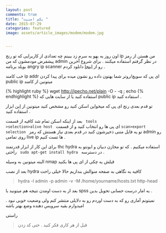```yaml
---
layout: post
comments: true
title: "یکم امنیت "
date: 2015-07-29
categories: featured
image: assets/article_images/modem/modem.jpg


---
```



اون روز یه یهو به سرم زد ببینم چه تعدادی از کاربرایی که تو رنج ip من هستن از رمز پیشفرض مودمشون که من admin در نظر گرفتم استفاده میکنند .
برای شروع آخرین بویلد برنامه angry ip scanner رو از [اینجا](http://angryip.org/download/#linux "angry ip scanner") دانلود کردم .

خب کامند ip addr ای پی که سویچ/روتر شما بهتون داده رو نشون میده برای پیدا کردن public ip میتونین از کامند

{% highlight ruby %}
wget http://ipecho.net/plain -O - -q ; echo
{% endhighlight %}
استفاده کنید یا از سایت هایی که public ip استفاده کنید .

تو قدم بعدی رنج ای پی که میخواین اسکن کنید رو مشخص کنید میتونین از  [این]("http://www.subnet-calculator.com" ) ابزار استفاده کنید .

بعد از اینکه اسکن تمام شد کافیه از قسمت <code> tools >selection>alive host </code> ای پی ها رو انتخاب کنید و از قسمت <code>scan>export selection </code> تو یه فایل متنی ذخیرشون کنید
در قدم بعدی نیاز هستش که رمز admin رو روی تمامی live ip ها تست کنیم .

برای این کار از ابزار قدرتمند thc hydra استفاده میکنیم . که تو مخازن دبیان و ابونتو به راحتی
<code> sudo apt-get install hydra </code>
در دسترسه .

البته میتونین به وسیله nmap قبلش یه چکی از ای پی ها بکنید

بعد از نصب hydra کافیه یه نگاهی به صفحه منوالش بندازیم حالا خیلی راحت

> hydra -l admin -p admin -v -M /home/yourname/hosts.txt http-head

بعد از به دست اومدن نتیجه هم میتونید با spss یه امار درست حسابی تحویل بدین .

 نمیتونم آماری رو که به دست اوردم رو به دلایلی  منتشر کنم ولی وضعیت خوبی نبود . امیدوارم بقیه سرویس دهنده وضع بهتر باشه

راستی

> قبل از هر کاری فکر کنید . حتی کد زدن
